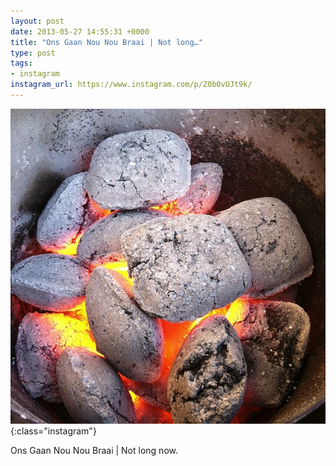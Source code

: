```yaml
---
layout: post
date: 2013-05-27 14:55:31 +0000
title: "Ons Gaan Nou Nou Braai | Not long…"
type: post
tags:
- instagram
instagram_url: https://www.instagram.com/p/Z0b0vUJt9k/
---
```


![Instagram - Z0b0vUJt9k](/img/Z0b0vUJt9k.jpg){:class="instagram"}

Ons Gaan Nou Nou Braai | Not long now.
